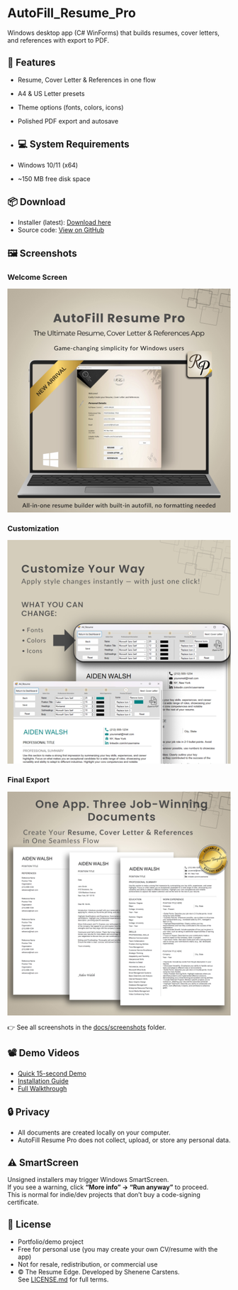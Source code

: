 # AutoFill_Resume_Pro

Windows desktop app (C# WinForms) that builds resumes, cover letters, and references with export to PDF.

## 🚀 Features
- Resume, Cover Letter & References in one flow
- A4 & US Letter presets
- Theme options (fonts, colors, icons)
- Polished PDF export and autosave

- ## 💻 System Requirements
- Windows 10/11 (x64)
- ~150 MB free disk space

## 📦 Download
- Installer (latest): [Download here](https://github.com/Shenene/AutoFill_Resume_Pro/releases/latest)
- Source code: [View on GitHub](https://github.com/Shenene/AutoFill_Resume_Pro)

## 🖼️ Screenshots
### Welcome Screen
![Welcome](docs/screenshots/1.jpg)

### Customization
![Customization](docs/screenshots/4.jpg)

### Final Export
![Final Export](docs/screenshots/7.jpg)

👉 See all screenshots in the [docs/screenshots](docs/screenshots) folder.

## 📽️ Demo Videos
- [Quick 15-second Demo](https://youtube.com/shorts/zoEome7d3f4)  
- [Installation Guide](https://youtu.be/qsGv6CdSOh0)  
- [Full Walkthrough](https://youtu.be/T0b2UR5klJ8)

## 🔒 Privacy
- All documents are created locally on your computer.  
- AutoFill Resume Pro does not collect, upload, or store any personal data.  

## ⚠️ SmartScreen
Unsigned installers may trigger Windows SmartScreen.  
If you see a warning, click **“More info” → “Run anyway”** to proceed.  
This is normal for indie/dev projects that don’t buy a code-signing certificate.  

## 📜 License
- Portfolio/demo project  
- Free for personal use (you may create your own CV/resume with the app)  
- Not for resale, redistribution, or commercial use  
- © The Resume Edge. Developed by Shenene Carstens.  
See [LICENSE.md](LICENSE.md) for full terms.
